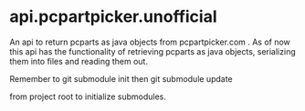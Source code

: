 # api.pcpartpicker.unofficial
An api to return pcparts as java objects from pcpartpicker.com . 
As of now this api has the functionality of retrieving pcparts as java objects, serializing them into files and reading them out.

Remember to git submodule init
then
git submodule update

from project root to initialize submodules.
